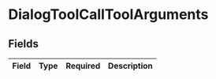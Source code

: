 # DialogToolCallToolArguments


## Fields

| Field       | Type        | Required    | Description |
| ----------- | ----------- | ----------- | ----------- |